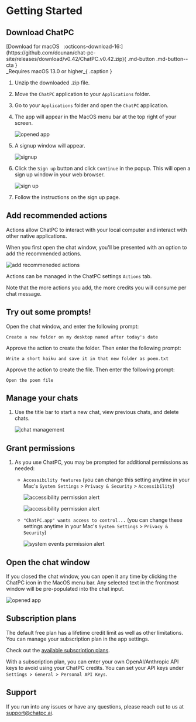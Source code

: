 # Getting Started

## Download ChatPC

<div class="download-section" markdown>
[Download for macOS &nbsp; :octicons-download-16:](https://github.com/dounan/chat-pc-site/releases/download/v0.42/ChatPC.v0.42.zip){ .md-button .md-button--cta } <br> _Requires macOS 13.0 or higher_{ .caption }
</div>

1. Unzip the downloaded .zip file.

1. Move the `ChatPC` application to your `Applications` folder.

1. Go to your `Applications` folder and open the `ChatPC` application.

1. The app will appear in the MacOS menu bar at the top right of your screen.

    ![opened app](images/getting-started/opened-app-arrow.png)

1. A signup window will appear.

    ![signup](images/getting-started/signup-window.png)

1. Click the `Sign up` button and click `Continue` in the popup. This will open a sign up window in your web browser.

    ![sign up](images/getting-started/signup-alert.png)

1. Follow the instructions on the sign up page.

## Add recommended actions

Actions allow ChatPC to interact with your local computer and interact with other native applications.

When you first open the chat window, you'll be presented with an option to add the recommended actions.

![add recommeneded actions](images/getting-started/add-recommended-actions.png)

Actions can be managed in the ChatPC settings `Actions` tab.

Note that the more actions you add, the more credits you will consume per chat message.

## Try out some prompts!

Open the chat window, and enter the following prompt:

```
Create a new folder on my desktop named after today's date
```

Approve the action to create the folder. Then enter the following prompt:

```
Write a short haiku and save it in that new folder as poem.txt
```

Approve the action to create the file. Then enter the following prompt:

```
Open the poem file
```

## Manage your chats

1. Use the title bar to start a new chat, view previous chats, and delete chats.

    ![chat management](images/getting-started/chat-management.png)

## Grant permissions

1. As you use ChatPC, you may be prompted for additional permissions as needed:

    - `Accessibility features` (you can change this setting anytime in your Mac's `System Settings` > `Privacy & Security` > `Accessibility`)

        ![accessibility permission alert](images/getting-started/accessibility-alert.png)

        ![accessibility permission alert](images/getting-started/accessibility-enable.png)

    - `"ChatPC.app" wants access to control...` (you can change these settings anytime in your Mac's `System Settings` > `Privacy & Security`)

        ![system events permission alert](images/getting-started/system-events-alert.png)

## Open the chat window

If you closed the chat window, you can open it any time by clicking the ChatPC icon in the MacOS menu bar. Any selected text in the frontmost window will be pre-populated into the chat input.

![opened app](images/getting-started/opened-app-arrow.png)

## Subscription plans

The default free plan has a lifetime credit limit as well as other limitations. You can manage your subscription plan in the app settings.

Check out the [available subscription plans](https://chatpc.ai/plans).

With a subscription plan, you can enter your own OpenAI/Anthropic API keys to avoid using your ChatPC credits. You can set your API keys under `Settings > General > Personal API Keys`.

## Support

If you run into any issues or have any questions, please reach out to us at <a href="mailto:support@chatpc.ai" target="_blank">support@chatpc.ai</a>.
